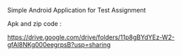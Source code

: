 Simple Android Application for Test Assignment

Apk and zip code :

https://drive.google.com/drive/folders/11p8gBYdYEz-W2-gfAl8NKg000eegrpsB?usp=sharing
